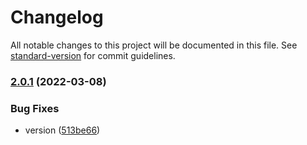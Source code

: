 # Changelog

All notable changes to this project will be documented in this file. See [standard-version](https://github.com/conventional-changelog/standard-version) for commit guidelines.

### [2.0.1](https://github.com/pumelotea/happykit-next/compare/v2.0.0-beta.0...v2.0.1) (2022-03-08)


### Bug Fixes

* version ([513be66](https://github.com/pumelotea/happykit-next/commit/513be66baef5e5b4fa1a6403cfcb77a82e9c8041))
